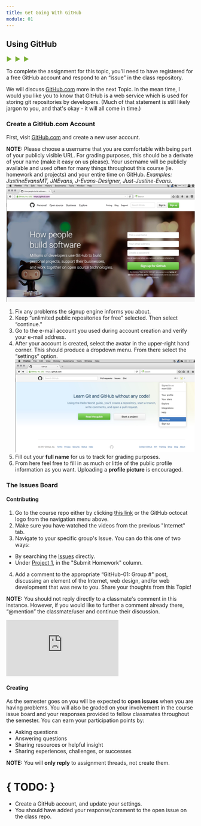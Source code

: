```yaml
---
title: Get Going With GitHub
module: 01
---
```


## Using GitHub
<span style="color: #79AF33; font-size: medium; font-weight: bold">▶ &nbsp;▶  &nbsp;▶</span>

To complete the assignment for this topic, you'll need to have registered for a free GitHub account and respond to an “issue” in the class repository.

We will discuss [GitHub.com](github.com) more in the next Topic. In the mean time, I would you like you to know that GitHub is a web service which is used for storing git repositories by developers. (Much of that statement is still likely jargon to you, and that's okay - it will all come in time.)


### Create a GitHub.com Account

First, visit [GitHub.com](https://github.com/) and create a new user account.

**NOTE:** Please choose a username that you are comfortable with being part of your publicly visible URL. For grading purposes, this should be a derivate of your name (make it easy on us please). Your username will be publicly available and used often for many things throughout this course (ie. homework and projects) and your entire time on GitHub. _Examples: JustineEvansMT, JNEvans, J-Evans-Designer, Just-Justine-Evans._
![GitHub.com signup page](../imgs/gh_signup.jpg)

1. Fix any problems the signup engine informs you about.
2. Keep “unlimited public repositories for free” selected. Then select “continue."
3. Go to the e-mail account you used during account creation and verify your e-mail address.
4. After your account is created, select the avatar in the upper-right hand corner. This should produce a dropdown menu. From there select the “settings” option.
![GitHub Profile Setup](../imgs/gh_setup1.jpg)
5. Fill out your **full name** for us to track for grading purposes.
6. From here feel free to fill in as much or little of the public profile information as you want. Uploading a **profile picture** is encouraged.


### The Issues Board
#### Contributing
1. Go to the course repo either by clicking [this link](https://github.com/Media-Ed-Online/intro-web-dev) or the GitHub octocat logo from the navigation menu above.
2. Make sure you have watched the videos from the previous "Internet" tab.
3. Navigate to your specific group's Issue. You can do this one of two ways:
- By searching the [Issues](https://github.com/Media-Ed-Online/intro-web-dev/issues) directly.
- Under [Project 1](https://github.com/Media-Ed-Online/intro-web-dev/projects/7), in the "Submit Homework" column.
4. Add a comment to the appropriate “GitHub-01: Group #" post, discussing an element of the Internet, web design, and/or web development that was new to you. Share your thoughts from this Topic!

**NOTE:** You should not reply directly to a classmate's comment in this instance. However, if you would like to further a comment already there, “@mention” the classmate/user and continue their discussion.

<div class="embed-responsive embed-responsive-16by9"><iframe class="embed-responsive-item" src="https://player.vimeo.com/video/203341647?color=1CCDCA&title=0&byline=0&portrait=0" frameborder="0" allowfullscreen></iframe></div>


#### Creating
As the semester goes on you will be expected to **open issues** when you are having problems. You will also be graded on your involvement in the course issue board and your responses provided to fellow classmates throughout the semester. You can earn your participation points by:
- Asking questions
- Answering questions
- Sharing resources or helpful insight
- Sharing experiences, challenges, or successes

**NOTE:** You will **only reply** to assignment threads, not create them.


# { TODO: }
- Create a GitHub account, and update your settings.
- You should have added your response/comment to the open issue on the class repo.
